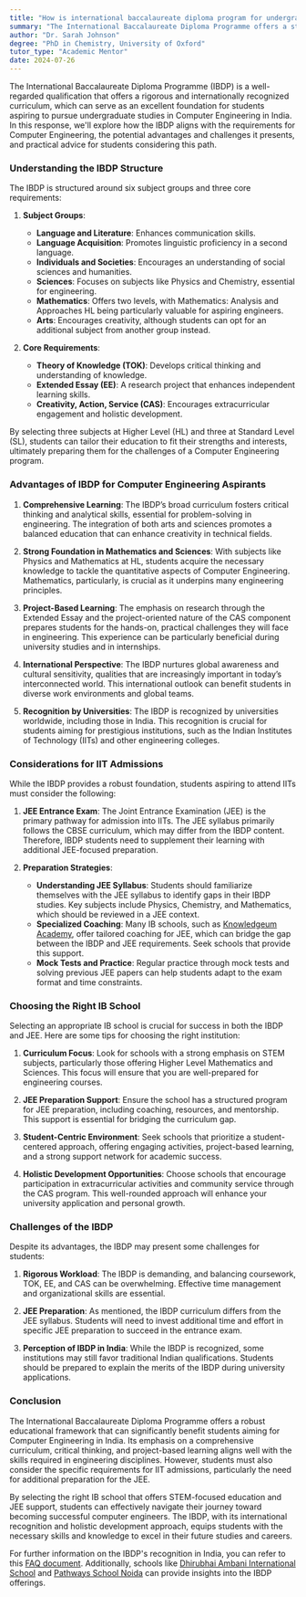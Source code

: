 ```yaml
---
title: "How is international baccalaureate diploma program for undergraduate computer engineering in India?"
summary: "The International Baccalaureate Diploma Programme offers a strong foundation for pursuing undergraduate Computer Engineering in India."
author: "Dr. Sarah Johnson"
degree: "PhD in Chemistry, University of Oxford"
tutor_type: "Academic Mentor"
date: 2024-07-26
---
```


The International Baccalaureate Diploma Programme (IBDP) is a well-regarded qualification that offers a rigorous and internationally recognized curriculum, which can serve as an excellent foundation for students aspiring to pursue undergraduate studies in Computer Engineering in India. In this response, we'll explore how the IBDP aligns with the requirements for Computer Engineering, the potential advantages and challenges it presents, and practical advice for students considering this path.

### Understanding the IBDP Structure

The IBDP is structured around six subject groups and three core requirements:

1. **Subject Groups**:
   - **Language and Literature**: Enhances communication skills.
   - **Language Acquisition**: Promotes linguistic proficiency in a second language.
   - **Individuals and Societies**: Encourages an understanding of social sciences and humanities.
   - **Sciences**: Focuses on subjects like Physics and Chemistry, essential for engineering.
   - **Mathematics**: Offers two levels, with Mathematics: Analysis and Approaches HL being particularly valuable for aspiring engineers.
   - **Arts**: Encourages creativity, although students can opt for an additional subject from another group instead.

2. **Core Requirements**:
   - **Theory of Knowledge (TOK)**: Develops critical thinking and understanding of knowledge.
   - **Extended Essay (EE)**: A research project that enhances independent learning skills.
   - **Creativity, Action, Service (CAS)**: Encourages extracurricular engagement and holistic development.

By selecting three subjects at Higher Level (HL) and three at Standard Level (SL), students can tailor their education to fit their strengths and interests, ultimately preparing them for the challenges of a Computer Engineering program.

### Advantages of IBDP for Computer Engineering Aspirants

1. **Comprehensive Learning**: The IBDP’s broad curriculum fosters critical thinking and analytical skills, essential for problem-solving in engineering. The integration of both arts and sciences promotes a balanced education that can enhance creativity in technical fields.

2. **Strong Foundation in Mathematics and Sciences**: With subjects like Physics and Mathematics at HL, students acquire the necessary knowledge to tackle the quantitative aspects of Computer Engineering. Mathematics, particularly, is crucial as it underpins many engineering principles.

3. **Project-Based Learning**: The emphasis on research through the Extended Essay and the project-oriented nature of the CAS component prepares students for the hands-on, practical challenges they will face in engineering. This experience can be particularly beneficial during university studies and in internships.

4. **International Perspective**: The IBDP nurtures global awareness and cultural sensitivity, qualities that are increasingly important in today’s interconnected world. This international outlook can benefit students in diverse work environments and global teams.

5. **Recognition by Universities**: The IBDP is recognized by universities worldwide, including those in India. This recognition is crucial for students aiming for prestigious institutions, such as the Indian Institutes of Technology (IITs) and other engineering colleges.

### Considerations for IIT Admissions

While the IBDP provides a robust foundation, students aspiring to attend IITs must consider the following:

1. **JEE Entrance Exam**: The Joint Entrance Examination (JEE) is the primary pathway for admission into IITs. The JEE syllabus primarily follows the CBSE curriculum, which may differ from the IBDP content. Therefore, IBDP students need to supplement their learning with additional JEE-focused preparation.

2. **Preparation Strategies**:
   - **Understanding JEE Syllabus**: Students should familiarize themselves with the JEE syllabus to identify gaps in their IBDP studies. Key subjects include Physics, Chemistry, and Mathematics, which should be reviewed in a JEE context.
   - **Specialized Coaching**: Many IB schools, such as [Knowledgeum Academy](https://www.knowledgeumacademy.in/blogs/is-the-ib-board-good-for-iit), offer tailored coaching for JEE, which can bridge the gap between the IBDP and JEE requirements. Seek schools that provide this support.
   - **Mock Tests and Practice**: Regular practice through mock tests and solving previous JEE papers can help students adapt to the exam format and time constraints.

### Choosing the Right IB School

Selecting an appropriate IB school is crucial for success in both the IBDP and JEE. Here are some tips for choosing the right institution:

1. **Curriculum Focus**: Look for schools with a strong emphasis on STEM subjects, particularly those offering Higher Level Mathematics and Sciences. This focus will ensure that you are well-prepared for engineering courses.

2. **JEE Preparation Support**: Ensure the school has a structured program for JEE preparation, including coaching, resources, and mentorship. This support is essential for bridging the curriculum gap.

3. **Student-Centric Environment**: Seek schools that prioritize a student-centered approach, offering engaging activities, project-based learning, and a strong support network for academic success.

4. **Holistic Development Opportunities**: Choose schools that encourage participation in extracurricular activities and community service through the CAS program. This well-rounded approach will enhance your university application and personal growth.

### Challenges of the IBDP

Despite its advantages, the IBDP may present some challenges for students:

1. **Rigorous Workload**: The IBDP is demanding, and balancing coursework, TOK, EE, and CAS can be overwhelming. Effective time management and organizational skills are essential.

2. **JEE Preparation**: As mentioned, the IBDP curriculum differs from the JEE syllabus. Students will need to invest additional time and effort in specific JEE preparation to succeed in the entrance exam.

3. **Perception of IBDP in India**: While the IBDP is recognized, some institutions may still favor traditional Indian qualifications. Students should be prepared to explain the merits of the IBDP during university applications.

### Conclusion

The International Baccalaureate Diploma Programme offers a robust educational framework that can significantly benefit students aiming for Computer Engineering in India. Its emphasis on a comprehensive curriculum, critical thinking, and project-based learning aligns well with the skills required in engineering disciplines. However, students must also consider the specific requirements for IIT admissions, particularly the need for additional preparation for the JEE.

By selecting the right IB school that offers STEM-focused education and JEE support, students can effectively navigate their journey toward becoming successful computer engineers. The IBDP, with its international recognition and holistic development approach, equips students with the necessary skills and knowledge to excel in their future studies and careers.

For further information on the IBDP's recognition in India, you can refer to this [FAQ document](https://www.ibo.org/globalassets/new-structure/recognition/pdfs/faqs-about-the-ib-in-india.pdf). Additionally, schools like [Dhirubhai Ambani International School](https://www.dais.edu.in/academics_admission_ib_faqs.html) and [Pathways School Noida](https://www.pathwaysnoida.edu.in/about-ib) can provide insights into the IBDP offerings.
    